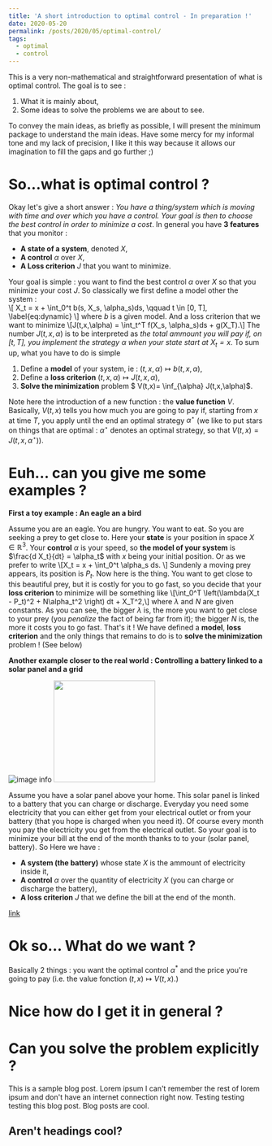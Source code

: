 ```yaml
---
title: 'A short introduction to optimal control - In preparation !'
date: 2020-05-20
permalink: /posts/2020/05/optimal-control/
tags:
  - optimal
  - control
---
```

This is a very non-mathematical and straightforward presentation of what is optimal control. The goal is to see :
1. What it is mainly about,
2. Some ideas to solve the problems we are about to see. 

To convey the main ideas, as briefly as possible, I will present the minimum package to understand the main ideas. Have some mercy for my informal tone and my lack of precision, I like it this way because it allows our imagination to fill the gaps and go further ;)

So...what is optimal control ?
======
Okay let's give a short answer : *You have a thing/system which is moving with time and over which you have a control. Your goal is then to choose the best control in order to minimize a cost*. In general you have **3 features** that you monitor : 
- **A state of a system**, denoted $X$,
- **A control** $\alpha$ over $X$,
- **A Loss criterion** $J$ that you want to minimize.

Your goal is simple : you want to find the best control $\alpha$ over $X$ so that you minimize your cost $J$. So classically we first define a model other the system :  
\\[ X_t = x + \int_0^t b(s, X_s, \alpha_s)ds, \qquad t \in [0, T], \label{eq:dynamic} \\]
where $b$ is a given model. And a loss criterion that we want to minimize
\\[J(t,x,\alpha) = \int_t^T f(X_s, \alpha_s)ds + g(X_T).\\]
The number $J(t,x,\alpha)$ is to be interpreted as *the total ammount you will pay if, on $[t,T]$, you implement the strategy $\alpha$ when your state start at $X_t=x$*. To sum up, what you have to do is simple 
1. Define a **model** of your system, ie : $(t, x,\alpha) \mapsto b(t, x,\alpha)$,
2. Define a **loss criterion** $(t,x,\alpha) \mapsto J(t,x,\alpha)$,
3. **Solve the minimization** problem $ V(t,x)= \inf_{\alpha} J(t,x,\alpha)$.

Note here the introduction of a new function : the **value function** $V$. Basically, $V(t,x)$ tells you how much you are going to pay if, starting from $x$ at time $T$, you apply until the end an optimal strategy $\alpha^\star$ (we like to put stars on things that are optimal : $\alpha^\star$ denotes an optimal strategy, so that $V(t,x)=J(t,x,\alpha^\star)$). 

Euh... can you give me some examples ?
======
__First a toy example : An eagle an a bird__ 

Assume you are an eagle. You are hungry. You want to eat. So you are seeking a prey to get close to. Here your **state** is your position in space $X \in \mathbb{R}^3$. Your **control** $\alpha$ is your speed, so **the model of your system** is $\frac{d X_t}{dt} = \alpha_t$ with $x$ being your initial position. Or as we prefer to write 
\\[X_t = x + \int_0^t \alpha_s ds. \\]
Sundenly a moving prey appears, its position is $P_t$. Now here is the thing. You want to get close to this beautiful prey, but it is costly for you to go fast, so you decide that your **loss criterion** to minimize will be something like 
\\[\int_0^T \left(\lambda(X_t - P_t)^2 + N\alpha_t^2 \right) dt + X_T^2,\\] 
where $\lambda$ and $N$ are given constants. As you can see, the bigger $\lambda$ is, the more you want to get close to your prey (you *penalize* the fact of being far from it); the bigger $N$ is, the more it costs you to go fast. That's it ! We have defined a **model**, **loss criterion** and the only things that remains to do is to **solve the minimization** problem ! (See below)

__Another example closer to the real world : Controlling a battery linked to a solar panel and a grid__ 

![image info](https://enzoMiller.github.io/images/control_battery.jpg)
<img src="https://enzoMiller.github.io/images/control_battery.jpg" width="200">

Assume you have a solar panel above your home. This solar panel is linked to a battery that you can charge or discharge. Everyday you need some electricity that you can either get from your electrical outlet or from your battery (that you hope is charged when you need it). Of course every month you pay the electricity you get from the electrical outlet. So your goal is to minimize your bill at the end of the month thanks to to your (solar panel, battery). So Here we have :
- **A system (the battery)** whose state $X$ is the ammount of electricity inside it,
- **A control** $\alpha$ over the quantity of electricity $X$ (you can charge or discharge the battery),
- **A loss criterion** $J$ that we define the bill at the end of the month.

[link](https://enzomiller.github.io/posts/2020/06/stochastic-control-storage-deep-learning/)

Ok so... What do we want ? 
======
Basically 2 things : you want the optimal control $\alpha^*$ and the price you're going to pay (i.e. the value fonction $(t,x) \mapsto V(t,x)$.)

Nice how do I get it in general ?
======

Can you solve the problem explicitly ?
======


This is a sample blog post. Lorem ipsum I can't remember the rest of lorem ipsum and don't have an internet connection right now. Testing testing testing this blog post. Blog posts are cool.




Aren't headings cool?
------
